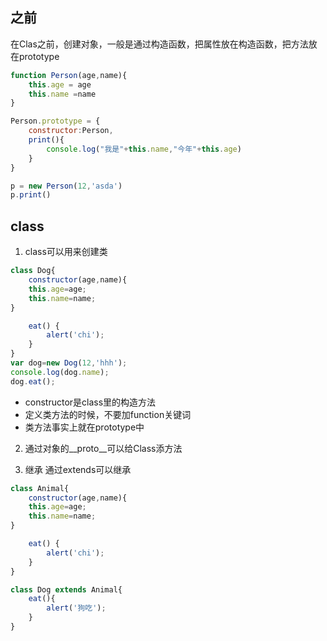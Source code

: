 ## 之前
在Clas之前，创建对象，一般是通过构造函数，把属性放在构造函数，把方法放在prototype
```js
function Person(age,name){
    this.age = age
    this.name =name
}

Person.prototype = {
    constructor:Person,
    print(){
        console.log("我是"+this.name,"今年"+this.age)
    }
}

p = new Person(12,'asda')
p.print()
```

## class
1. class可以用来创建类
```js
class Dog{
	constructor(age,name){
	this.age=age;
	this.name=name;
}

	eat() {
		alert('chi');
	}
}
var dog=new Dog(12,'hhh');
console.log(dog.name);
dog.eat();
```
- constructor是class里的构造方法
- 定义类方法的时候，不要加function关键词
- 类方法事实上就在prototype中
2. 通过对象的__proto__可以给Class添方法


3. 继承
通过extends可以继承
```js
class Animal{
	constructor(age,name){
	this.age=age;
	this.name=name;
}

	eat() {
		alert('chi');
	}
}

class Dog extends Animal{
	eat(){
		alert('狗吃');
	}
}
```